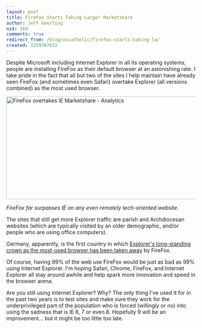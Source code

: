 ```yaml
---
layout: post
title: FireFox Starts Taking Larger Marketshare
author: Jeff Geerling
nid: 169
comments: true
redirect_from: /blog/oscatholic/firefox-starts-taking-la/
created: 1259767632
---
```

<p class="rteleft">Despite Microsoft including Internet Explorer in all its operating systems, people are installing FireFox as their default browser at an astonishing rate. I take pride in the fact that all but two of the sites I help maintain have already seen FireFox (and sometimes even Safari) overtake Explorer (all versions combined) as the most used browser.</p>
<p class="rtecenter"><img alt="FireFox overtakes IE Marketshare - Analytics" width="600" height="273" src="/sites/opensourcecatholic.com/files/user-uploads/oscatholic/osc-firefox-share.jpg" /></p>
<p class="rtecenter"><em>FireFox far surpasses IE on any even remotely tech-oriented website.</em></p>
<p class="rteleft">The sites that still get more Explorer traffic are parish and Archdiocesan websites (which are typically visited by an older demographic, and/or people who are using office computers).</p>
<p class="rteleft">Germany, apparently, is the first country in which <a href="http://thenextweb.com/europe/2009/12/02/congratulations-mozilla-firefox-overtakes-internet-explorer-germany/">Explorer's long-standing crown as the most-used browser has been taken away</a> by FireFox.</p>
<p class="rteleft">Of course, having 99% of the web use FireFox would be just as bad as 99% using Internet Explorer. I'm hoping Safari, Chrome, FireFox, and Internet Explorer all stay around awhile and help spark more innovation and speed in the browser arena.</p>
<p class="rteleft">Are you still using Internet Explorer? Why? The only thing I've used it for in the past two years is to test sites and make sure they work for the underprivileged part of the population who is forced (willingly or no) into using the sadness that is IE 6, 7 or even 8. Hopefully 9 will be an improvement... but it might be too little too late.</p>
